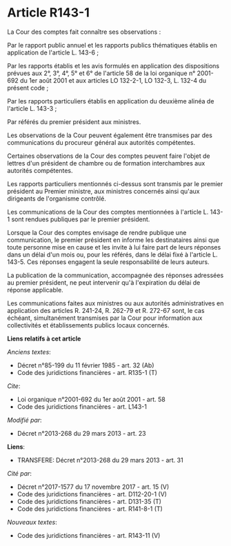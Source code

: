 # Article R143-1

La Cour des comptes fait connaître ses observations : 

Par le rapport public annuel et les rapports publics thématiques établis en application de l'article L. 143-6 ; 

Par les rapports établis et les avis formulés en application des dispositions prévues aux 2°, 3°, 4°, 5° et 6° de l'article
58 de la loi organique n° 2001-692 du 1er août 2001 et aux articles LO 132-2-1, LO 132-3, L. 132-4 du présent code ; 

Par les rapports particuliers établis en application du deuxième alinéa de l'article L. 143-3 ; 

Par référés du premier président aux ministres. 

Les observations de la Cour peuvent également être transmises par des communications du procureur général aux autorités
compétentes. 

Certaines observations de la Cour des comptes peuvent faire l'objet de lettres d'un président de chambre ou de formation
interchambres aux autorités compétentes. 

Les rapports particuliers mentionnés ci-dessus sont transmis par le premier président au Premier ministre, aux ministres
concernés ainsi qu'aux dirigeants de l'organisme contrôlé. 

Les communications de la Cour des comptes mentionnées à l'article L. 143-1 sont rendues publiques par le premier président. 

Lorsque la Cour des comptes envisage de rendre publique une communication, le premier président en informe les destinataires
ainsi que toute personne mise en cause et les invite à lui faire part de leurs réponses dans un délai d'un mois ou, pour les
référés, dans le délai fixé à l'article L. 143-5. Ces réponses engagent la seule responsabilité de leurs auteurs. 

La publication de la communication, accompagnée des réponses adressées au premier président, ne peut intervenir qu'à
l'expiration du délai de réponse applicable. 

Les communications faites aux ministres ou aux autorités administratives en application des articles R. 241-24, R. 262-79 et
R. 272-67 sont, le cas échéant, simultanément transmises par la Cour pour information aux collectivités et établissements
publics locaux concernés.

**Liens relatifs à cet article**

_Anciens textes_:

  - Décret n°85-199 du 11 février 1985 - art. 32 (Ab)
  - Code des juridictions financières - art. R135-1 (T)

_Cite_:

  - Loi organique n°2001-692 du 1er août 2001 - art. 58
  - Code des juridictions financières - art. L143-1

_Modifié par_:

  - Décret n°2013-268 du 29 mars 2013 - art. 23

**Liens**:

  - TRANSFERE: Décret n°2013-268 du 29 mars 2013 - art. 31

_Cité par_:

  - Décret n°2017-1577 du 17 novembre 2017 - art. 15 (V)
  - Code des juridictions financières - art. D112-20-1 (V)
  - Code des juridictions financières - art. D131-35 (T)
  - Code des juridictions financières - art. R141-8-1 (T)

_Nouveaux textes_:

  - Code des juridictions financières - art. R143-11 (V)
